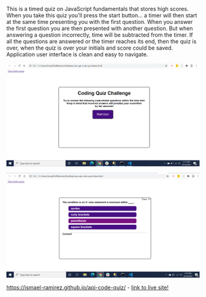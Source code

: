 This is a timed quiz on JavaScript fundamentals that stores high scores.
When you take this quiz you'll press the start button... a timer will then 
start at the same time presenting you with the first question. When you 
answer the first question you are then presented with another question.
But when answering a question incorrectly, time will be subtracted from 
the timer. If all the questions are answered or the timer reaches its end,
then the quiz is over, when the quiz is over your initials and score could
be saved. Application user interface is clean and easy to navigate.

![GitHub Logo](screenshot1.png)


![GitHub Logo](screenshot2.png)



 https://ismael-ramirez.github.io/api-code-quiz/ - 
[link to live site!]( https://ismael-ramirez.github.io/api-code-quiz/)
